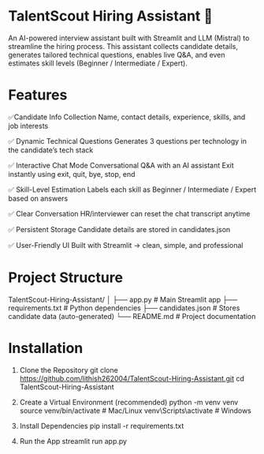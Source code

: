 # TalentScout Hiring Assistant 🤖

An AI-powered interview assistant built with Streamlit and LLM (Mistral)  to streamline the hiring process.
This assistant collects candidate details, generates tailored technical questions, enables live Q&A, and even estimates skill levels (Beginner / Intermediate / Expert).

# Features

✅Candidate Info Collection
Name, contact details, experience, skills, and job interests

✅ Dynamic Technical Questions
Generates 3 questions per technology in the candidate’s tech stack

✅ Interactive Chat Mode
Conversational Q&A with an AI assistant
Exit instantly using exit, quit, bye, stop, end

✅ Skill-Level Estimation
Labels each skill as Beginner / Intermediate / Expert based on answers

✅ Clear Conversation
HR/interviewer can reset the chat transcript anytime

✅ Persistent Storage
Candidate details are stored in candidates.json

✅ User-Friendly UI
Built with Streamlit → clean, simple, and professional

# Project Structure
TalentScout-Hiring-Assistant/
│
├── app.py                # Main Streamlit app
├── requirements.txt      # Python dependencies
├── candidates.json       # Stores candidate data (auto-generated)
└── README.md             # Project documentation

# Installation
1. Clone the Repository
git clone https://github.com/lithish262004/TalentScout-Hiring-Assistant.git
cd TalentScout-Hiring-Assistant

2. Create a Virtual Environment (recommended)
python -m venv venv
source venv/bin/activate   # Mac/Linux
venv\Scripts\activate      # Windows

3. Install Dependencies
pip install -r requirements.txt

4. Run the App
streamlit run app.py


